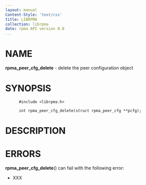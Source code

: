 ```yaml
---
layout: manual
Content-Style: 'text/css'
title: LIBRPMA
collection: librpma
date: rpma API version 0.0
...
```


[comment]: <> (SPDX-License-Identifier: BSD-3-Clause)
[comment]: <> (Copyright 2020, Intel Corporation)

NAME
====

**rpma\_peer\_cfg\_delete** - delete the peer configuration object

SYNOPSIS
========

          #include <librpma.h>

          int rpma_peer_cfg_delete(struct rpma_peer_cfg **pcfg);

DESCRIPTION
===========

ERRORS
======

**rpma\_peer\_cfg\_delete**() can fail with the following error:

-   XXX
